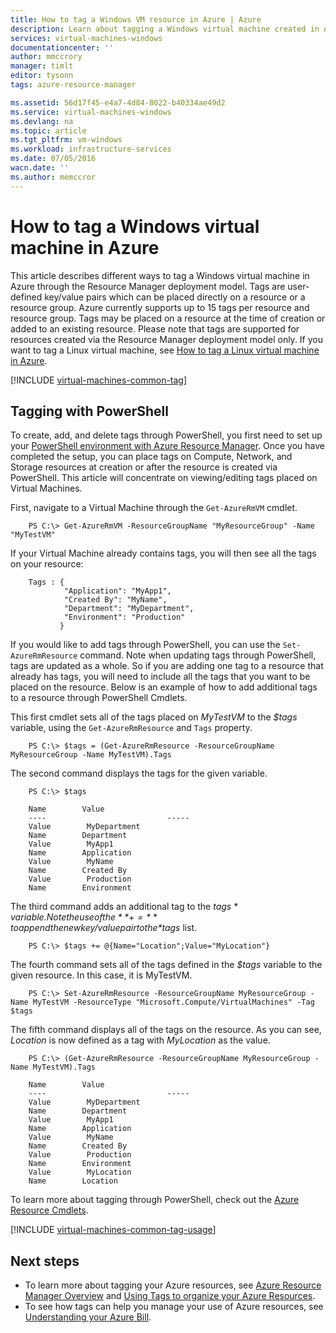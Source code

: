 ```yaml
---
title: How to tag a Windows VM resource in Azure | Azure
description: Learn about tagging a Windows virtual machine created in Azure using the Resource Manager deployment model
services: virtual-machines-windows
documentationcenter: ''
author: mmccrory
manager: timlt
editor: tysonn
tags: azure-resource-manager

ms.assetid: 56d17f45-e4a7-4d84-8022-b40334ae49d2
ms.service: virtual-machines-windows
ms.devlang: na
ms.topic: article
ms.tgt_pltfrm: vm-windows
ms.workload: infrastructure-services
ms.date: 07/05/2016
wacn.date: ''
ms.author: memccror
---
```


# How to tag a Windows virtual machine in Azure
This article describes different ways to tag a Windows virtual machine in Azure through the Resource Manager deployment model. Tags are user-defined key/value pairs which can be placed directly on a resource or a resource group. Azure currently supports up to 15 tags per resource and resource group. Tags may be placed on a resource at the time of creation or added to an existing resource. Please note that tags are supported for resources created via the Resource Manager deployment model only. If you want to tag a Linux virtual machine, see [How to tag a Linux virtual machine in Azure](./virtual-machines-linux-tag.md).

[!INCLUDE [virtual-machines-common-tag](../../includes/virtual-machines-common-tag.md)]

## Tagging with PowerShell
To create, add, and delete tags through PowerShell, you first need to set up your [PowerShell environment with Azure Resource Manager][PowerShell environment with Azure Resource Manager]. Once you have completed the setup, you can place tags on Compute, Network, and Storage resources at creation or after the resource is created via PowerShell. This article will concentrate on viewing/editing tags placed on Virtual Machines.

First, navigate to a Virtual Machine through the `Get-AzureRmVM` cmdlet.

```
    PS C:\> Get-AzureRmVM -ResourceGroupName "MyResourceGroup" -Name "MyTestVM"
```

If your Virtual Machine already contains tags, you will then see all the tags on your resource:

```
    Tags : {
            "Application": "MyApp1",
            "Created By": "MyName",
            "Department": "MyDepartment",
            "Environment": "Production"
           }
```

If you would like to add tags through PowerShell, you can use the `Set-AzureRmResource` command. Note when updating tags through PowerShell, tags are updated as a whole. So if you are adding one tag to a resource that already has tags, you will need to include all the tags that you want to be placed on the resource. Below is an example of how to add additional tags to a resource through PowerShell Cmdlets.

This first cmdlet sets all of the tags placed on *MyTestVM* to the *$tags* variable, using the `Get-AzureRmResource` and `Tags` property.

```
    PS C:\> $tags = (Get-AzureRmResource -ResourceGroupName MyResourceGroup -Name MyTestVM).Tags
```

The second command displays the tags for the given variable.

```
    PS C:\> $tags

    Name        Value
    ----                           -----
    Value        MyDepartment
    Name        Department
    Value        MyApp1
    Name        Application
    Value        MyName
    Name        Created By
    Value        Production
    Name        Environment
```

The third command adds an additional tag to the *$tags* variable. Note the use of the **+=** to append the new key/value pair to the *$tags* list.

```
    PS C:\> $tags += @{Name="Location";Value="MyLocation"}
```

The fourth command sets all of the tags defined in the *$tags* variable to the given resource. In this case, it is MyTestVM.

```
    PS C:\> Set-AzureRmResource -ResourceGroupName MyResourceGroup -Name MyTestVM -ResourceType "Microsoft.Compute/VirtualMachines" -Tag $tags
```

The fifth command displays all of the tags on the resource. As you can see, *Location* is now defined as a tag with *MyLocation* as the value.

```
    PS C:\> (Get-AzureRmResource -ResourceGroupName MyResourceGroup -Name MyTestVM).Tags

    Name        Value
    ----                           -----
    Value        MyDepartment
    Name        Department
    Value        MyApp1
    Name        Application
    Value        MyName
    Name        Created By
    Value        Production
    Name        Environment
    Value        MyLocation
    Name        Location
```

To learn more about tagging through PowerShell, check out the [Azure Resource Cmdlets][Azure Resource Cmdlets].

[!INCLUDE [virtual-machines-common-tag-usage](../../includes/virtual-machines-common-tag-usage.md)]

## Next steps
* To learn more about tagging your Azure resources, see [Azure Resource Manager Overview][Azure Resource Manager Overview] and [Using Tags to organize your Azure Resources][Using Tags to organize your Azure Resources].
* To see how tags can help you manage your use of Azure resources, see [Understanding your Azure Bill][Understanding your Azure Bill].

[PowerShell environment with Azure Resource Manager]: ../azure-resource-manager/powershell-azure-resource-manager.md
[Azure Resource Cmdlets]: https://msdn.microsoft.com/zh-cn/library/azure/dn757692.aspx
[Azure Resource Manager Overview]: ../azure-resource-manager/resource-group-overview.md
[Using Tags to organize your Azure Resources]: ../azure-resource-manager/resource-group-using-tags.md
[Understanding your Azure Bill]: /documentation/articles/billing-understand-your-bill/